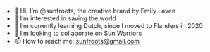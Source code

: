 - 👋 Hi, I’m @sunfroots, the creative brand by Emily Laven
- 👀 I’m interested in saving the world
- 🌱 I’m currently learning Dutch, since I moved to Flanders in 2020
- 💞️ I’m looking to collaborate on Sun Warriors
- 📫 How to reach me: sunfroots@gmail.com

<!---
sunfroots/sunfroots is a ✨ special ✨ repository because its `README.md` (this file) appears on your GitHub profile.
You can click the Preview link to take a look at your changes.
--->
